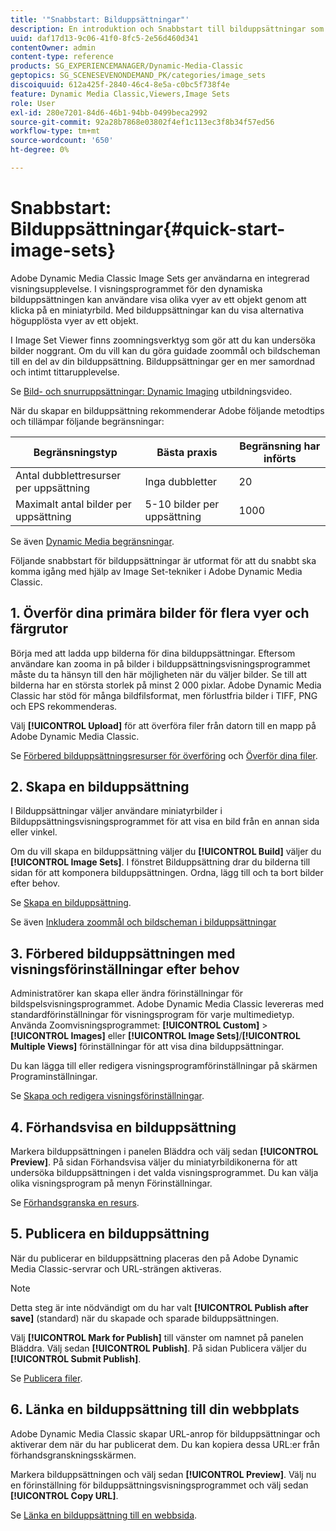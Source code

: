 ```yaml
---
title: '"Snabbstart: Bilduppsättningar"'
description: En introduktion och Snabbstart till bilduppsättningar som hjälper dig att komma igång snabbt med hjälp av Image Set-tekniker i Adobe Dynamic Media Classic.
uuid: daf17d13-9c06-41f0-8fc5-2e56d460d341
contentOwner: admin
content-type: reference
products: SG_EXPERIENCEMANAGER/Dynamic-Media-Classic
geptopics: SG_SCENESEVENONDEMAND_PK/categories/image_sets
discoiquuid: 612a425f-2840-46c4-8e5a-c0bc5f738f4e
feature: Dynamic Media Classic,Viewers,Image Sets
role: User
exl-id: 280e7201-84d6-46b1-94bb-0499beca2992
source-git-commit: 92a28b7868e03802f4ef1c113ec3f8b34f57ed56
workflow-type: tm+mt
source-wordcount: '650'
ht-degree: 0%

---
```


# Snabbstart: Bilduppsättningar{#quick-start-image-sets}

Adobe Dynamic Media Classic Image Sets ger användarna en integrerad visningsupplevelse. I visningsprogrammet för den dynamiska bilduppsättningen kan användare visa olika vyer av ett objekt genom att klicka på en miniatyrbild. Med bilduppsättningar kan du visa alternativa högupplösta vyer av ett objekt.

I Image Set Viewer finns zoomningsverktyg som gör att du kan undersöka bilder noggrant. Om du vill kan du göra guidade zoommål och bildscheman till en del av din bilduppsättning. Bilduppsättningar ger en mer samordnad och intimt tittarupplevelse.

Se [Bild- och snurruppsättningar: Dynamic Imaging](https://s7d5.scene7.com/s7viewers/html5/VideoViewer.html?videoserverurl=https://s7d5.scene7.com/is/content/&amp;emailurl=https://s7d5.scene7.com/s7/emailFriend&amp;serverUrl=https://s7d5.scene7.com/is/image/&amp;config=Scene7SharedAssets/Universal_HTML5_Video&amp;contenturl=https://s7d5.scene7.com/skins/&amp;asset=S7tutorials/556_Image%20&amp;%20Spin%20Sets_converted%20renamed_Dynamic%20Imaging-AVS) utbildningsvideo.

När du skapar en bilduppsättning rekommenderar Adobe följande metodtips och tillämpar följande begränsningar:

| Begränsningstyp | Bästa praxis | Begränsning har införts |
| --- | --- | --- |
| Antal dubblettresurser per uppsättning | Inga dubbletter | 20 |
| Maximalt antal bilder per uppsättning | 5-10 bilder per uppsättning | 1000 |

Se även [Dynamic Media begränsningar](/help/limitations.md).

Följande snabbstart för bilduppsättningar är utformat för att du snabbt ska komma igång med hjälp av Image Set-tekniker i Adobe Dynamic Media Classic.

## 1. Överför dina primära bilder för flera vyer och färgrutor

Börja med att ladda upp bilderna för dina bilduppsättningar. Eftersom användare kan zooma in på bilder i bilduppsättningsvisningsprogrammet måste du ta hänsyn till den här möjligheten när du väljer bilder. Se till att bilderna har en största storlek på minst 2 000 pixlar. Adobe Dynamic Media Classic har stöd för många bildfilsformat, men förlustfria bilder i TIFF, PNG och EPS rekommenderas.

Välj **[!UICONTROL Upload]** för att överföra filer från datorn till en mapp på Adobe Dynamic Media Classic.

Se [Förbered bilduppsättningsresurser för överföring](preparing-image-set-assets-upload.md#preparing-image-set-assets-for-upload) och [Överför dina filer](uploading-files.md#uploading-your-files).

## 2. Skapa en bilduppsättning

I Bilduppsättningar väljer användare miniatyrbilder i Bilduppsättningsvisningsprogrammet för att visa en bild från en annan sida eller vinkel.

Om du vill skapa en bilduppsättning väljer du **[!UICONTROL Build]** väljer du **[!UICONTROL Image Sets]**. I fönstret Bilduppsättning drar du bilderna till sidan för att komponera bilduppsättningen. Ordna, lägg till och ta bort bilder efter behov.

Se [Skapa en bilduppsättning](creating-image-set.md#creating-an-image-set).

Se även [Inkludera zoommål och bildscheman i bilduppsättningar](/help/including-zoom-targets-image-maps-image-sets.md)

## 3. Förbered bilduppsättningen med visningsförinställningar efter behov

Administratörer kan skapa eller ändra förinställningar för bildspelsvisningsprogrammet. Adobe Dynamic Media Classic levereras med standardförinställningar för visningsprogram för varje multimedietyp. Använda Zoomvisningsprogrammet: **[!UICONTROL Custom]** > **[!UICONTROL Images]** eller **[!UICONTROL Image Sets]**/**[!UICONTROL Multiple Views]** förinställningar för att visa dina bilduppsättningar.

Du kan lägga till eller redigera visningsprogramförinställningar på skärmen Programinställningar.

Se [Skapa och redigera visningsförinställningar](application-setup.md#adding-and-editing-viewer-presets).

## 4. Förhandsvisa en bilduppsättning

Markera bilduppsättningen i panelen Bläddra och välj sedan **[!UICONTROL Preview]**. På sidan Förhandsvisa väljer du miniatyrbildikonerna för att undersöka bilduppsättningen i det valda visningsprogrammet. Du kan välja olika visningsprogram på menyn Förinställningar.

Se [Förhandsgranska en resurs](previewing-asset.md#previewing-an-asset).

## 5. Publicera en bilduppsättning

När du publicerar en bilduppsättning placeras den på Adobe Dynamic Media Classic-servrar och URL-strängen aktiveras.

>[!NOTE]
>
>Detta steg är inte nödvändigt om du har valt **[!UICONTROL Publish after save]** (standard) när du skapade och sparade bilduppsättningen.

Välj **[!UICONTROL Mark for Publish]** till vänster om namnet på panelen Bläddra. Välj sedan **[!UICONTROL Publish]**. På sidan Publicera väljer du **[!UICONTROL Submit Publish]**.

Se [Publicera filer](publishing-files.md#publishing-files).

## 6. Länka en bilduppsättning till din webbplats

Adobe Dynamic Media Classic skapar URL-anrop för bilduppsättningar och aktiverar dem när du har publicerat dem. Du kan kopiera dessa URL:er från förhandsgranskningsskärmen.

Markera bilduppsättningen och välj sedan **[!UICONTROL Preview]**. Välj nu en förinställning för bilduppsättningsvisningsprogrammet och välj sedan **[!UICONTROL Copy URL]**.

Se [Länka en bilduppsättning till en webbsida](linking-image-set-web-page.md#linking-an-image-set-to-a-web-page).
